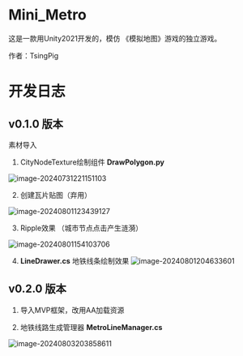 # Mini_Metro
这是一款用Unity2021开发的，模仿 《模拟地图》游戏的独立游戏。

作者：TsingPig



# 开发日志

## v0.1.0 版本

素材导入

1. CityNodeTexture绘制组件 **DrawPolygon.py**

![image-20240731221151103](https://github.com/user-attachments/assets/c0a75fd7-f9fa-4089-892f-17944a8c0c64)


2. 创建瓦片贴图（弃用）

![image-20240801123439127](https://github.com/user-attachments/assets/3a97a0ae-36d1-41ca-b35b-3b0d5ea13161)


3. Ripple效果 （城市节点点击产生涟漪）

![image-20240801154103706](https://github.com/user-attachments/assets/e98007a2-8f57-4037-96ba-4ea3c8f4fdcb)


4. **LineDrawer.cs** 地铁线条绘制效果
![image-20240801204633601](https://github.com/user-attachments/assets/d75fea43-9bd0-462b-ba96-87c4cdbecce1)


## v0.2.0 版本

1. 导入MVP框架，改用AA加载资源

2. 地铁线路生成管理器 **MetroLineManager.cs**

![image-20240803203858611](https://github.com/user-attachments/assets/049b18ef-f317-40bc-80d8-899f851e4cb8)


